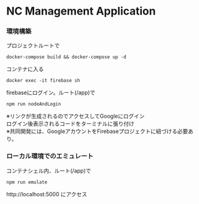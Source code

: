 # NC Management Application

### 環境構築
プロジェクトルートで
```
docker-compose build && docker-compose up -d
```

コンテナに入る
```
docker exec -it firebase sh
```
firebaseにログイン。ルート(/app)で
```
npm run nodeAndLogin
```
※リンクが生成されるのでアクセスしてGoogleにログイン<br>
ログイン後表示されるコードをターミナルに張り付け<br>
※共同開発には、GoogleアカウントをFirebaseプロジェクトに紐づける必要あり。


### ローカル環境でのエミュレート
コンテナシェル内、ルート(/app)で
```
npm run emulate
```
http://localhost:5000
にアクセス



